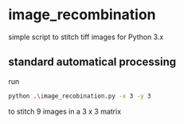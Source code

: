 # image_recombination
simple script to stitch tiff images for Python 3.x

## standard automatical processing

run 
```bash
python .\image_recobination.py -x 3 -y 3
```
to stitch 9 images in a 3 x 3 matrix